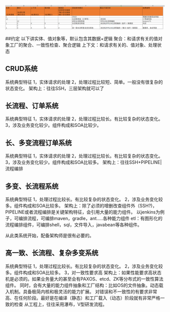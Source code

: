 ![img.png](img.png)

##约定
以下讲实体、值对象等，默认包含其数据+逻辑
聚合：和请求有关的值对象工厂的聚合、一致性检查、聚合逻辑
上下文：和请求有关的、值对象、处理状态
## CRUD系统
系统典型特征
1，实体请求的处理
2，处理过程比较短、简单。一般没有很复杂的状态变化。
架构上：往往SSH，三层架构就可以了
## 长流程、订单系统
系统典型特征
1，实体请求的处理
2，处理过程比较长。有比较复杂的状态变化。
3，涉及业务变化较少。组件构成和SOA比较少。
## 长、多变流程订单系统
系统典型特征
1，实体请求的处理
2，处理过程比较长。有比较复杂的状态变化。
3，涉及业务变化较少。组件构成和SOA比较多。
架构上：往往SSH+PIPELINE|流程编排
## 多变、长流程系统
系统典型特征
1，处理过程比较长。有比较复杂的状态变化。
2，涉及业务变化较多。组件构成和SOA比较多。
架构上：除了必须的增删改查组件外（SSH?)，PIPELINE或者流程编排是关键架构特征，会引用大量的能力组件。
以jenkins为例子，可编排流程，可编排maven，gradle，ant.....各种能力组件
etl：有图形化的流程编排组件，可编排shell，sql，文件导入，javabean等各种组件。

从此类系统开始，配备架构师是很有必要的。
## 高一致、长流程、复杂多变系统
系统典型特征
1，处理过程比较长。有比较复杂的状态变化。
2，涉及业务变化较多。组件构成和SOA比较多。
3，对一致性要求高
架构上：如果性能要求高状态机是必须的。如果业务量大的甚至会有PAXOS、etcd、ZK等分布式的一致性算法组件。
同时，会有大量的能力组件抽象和工厂结构：比如OS的文件抽象。动态载入机制。具备极简内核和极灵活的能力扩展。
对错误和不一致性的有要求非常高、在任何阶段。最好是在编译（静态）和工厂载入（动态）阶段就有非常严格一致的检查
从工程上，往往采用瀑布，V型研发流程。

